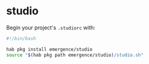 # studio

Begin your project's `.studiorc` with:

```bash
#!/bin/bash

hab pkg install emergence/studio
source "$(hab pkg path emergence/studio)/studio.sh"
```
